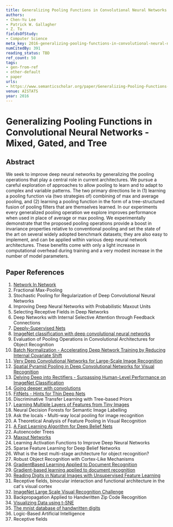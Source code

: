 ```yaml
---
title: Generalizing Pooling Functions in Convolutional Neural Networks - Mixed, Gated, and Tree
authors:
- Chen-Yu Lee
- Patrick W. Gallagher
- Z. Tu
fieldsOfStudy:
- Computer Science
meta_key: 2016-generalizing-pooling-functions-in-convolutional-neural-networks-mixed-gated-and-tree
numCitedBy: 391
reading_status: TBD
ref_count: 50
tags:
- gen-from-ref
- other-default
- paper
urls:
- https://www.semanticscholar.org/paper/Generalizing-Pooling-Functions-in-Convolutional-and-Lee-Gallagher/4b88e948121a87f00fb5aa0081d2044dde51ee36?sort=total-citations
venue: AISTATS
year: 2016
---
```


# Generalizing Pooling Functions in Convolutional Neural Networks - Mixed, Gated, and Tree

## Abstract

We seek to improve deep neural networks by generalizing the pooling operations that play a central role in current architectures. We pursue a careful exploration of approaches to allow pooling to learn and to adapt to complex and variable patterns. The two primary directions lie in (1) learning a pooling function via (two strategies of) combining of max and average pooling, and (2) learning a pooling function in the form of a tree-structured fusion of pooling filters that are themselves learned. In our experiments every generalized pooling operation we explore improves performance when used in place of average or max pooling. We experimentally demonstrate that the proposed pooling operations provide a boost in invariance properties relative to conventional pooling and set the state of the art on several widely adopted benchmark datasets; they are also easy to implement, and can be applied within various deep neural network architectures. These benefits come with only a light increase in computational overhead during training and a very modest increase in the number of model parameters.

## Paper References

1. [Network In Network](2014-network-in-network.md)
2. Fractional Max-Pooling
3. Stochastic Pooling for Regularization of Deep Convolutional Neural Networks
4. Improving Deep Neural Networks with Probabilistic Maxout Units
5. Selecting Receptive Fields in Deep Networks
6. Deep Networks with Internal Selective Attention through Feedback Connections
7. [Deeply-Supervised Nets](2015-deeply-supervised-nets.md)
8. [ImageNet classification with deep convolutional neural networks](2012-imagenet-classification-with-deep-convolutional-neural-networks.md)
9. Evaluation of Pooling Operations in Convolutional Architectures for Object Recognition
10. [Batch Normalization - Accelerating Deep Network Training by Reducing Internal Covariate Shift](2015-batch-normalization-accelerating-deep-network-training-by-reducing-internal-covariate-shift.md)
11. [Very Deep Convolutional Networks for Large-Scale Image Recognition](2015-very-deep-convolutional-networks-for-large-scale-image-recognition.md)
12. [Spatial Pyramid Pooling in Deep Convolutional Networks for Visual Recognition](2015-spatial-pyramid-pooling-in-deep-convolutional-networks-for-visual-recognition.md)
13. [Delving Deep into Rectifiers - Surpassing Human-Level Performance on ImageNet Classification](2015-delving-deep-into-rectifiers-surpassing-human-level-performance-on-imagenet-classification.md)
14. [Going deeper with convolutions](2015-going-deeper-with-convolutions.md)
15. [FitNets - Hints for Thin Deep Nets](2015-fitnets-hints-for-thin-deep-nets.md)
16. Discriminative Transfer Learning with Tree-based Priors
17. [Learning Multiple Layers of Features from Tiny Images](2009-learning-multiple-layers-of-features-from-tiny-images.md)
18. Neural Decision Forests for Semantic Image Labelling
19. Ask the locals - Multi-way local pooling for image recognition
20. A Theoretical Analysis of Feature Pooling in Visual Recognition
21. [A Fast Learning Algorithm for Deep Belief Nets](2006-a-fast-learning-algorithm-for-deep-belief-nets.md)
22. Autoencoder Trees
23. [Maxout Networks](2013-maxout-networks.md)
24. Learning Activation Functions to Improve Deep Neural Networks
25. Sparse Feature Learning for Deep Belief Networks
26. What is the best multi-stage architecture for object recognition?
27. Robust Object Recognition with Cortex-Like Mechanisms
28. [GradientBased Learning Applied to Document Recognition](2001-gradientbased-learning-applied-to-document-recognition.md)
29. [Gradient-based learning applied to document recognition](1998-gradient-based-learning-applied-to-document-recognition.md)
30. [Reading Digits in Natural Images with Unsupervised Feature Learning](2011-reading-digits-in-natural-images-with-unsupervised-feature-learning.md)
31. Receptive fields, binocular interaction and functional architecture in the cat's visual cortex
32. [ImageNet Large Scale Visual Recognition Challenge](2015-imagenet-large-scale-visual-recognition-challenge.md)
33. Backpropagation Applied to Handwritten Zip Code Recognition
34. [Visualizing Data using t-SNE](2008-visualizing-data-using-t-sne.md)
35. [The mnist database of handwritten digits](2005-the-mnist-database-of-handwritten-digits.md)
36. Logic-Based Artificial Intelligence
37. Receptive fields
